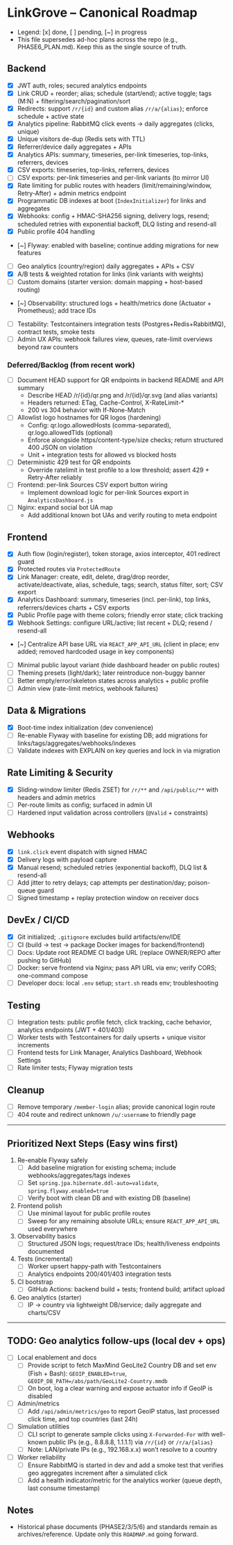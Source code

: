 # LinkGrove – Canonical Roadmap

- Legend: [x] done, [ ] pending, [~] in progress
- This file supersedes ad-hoc plans across the repo (e.g., PHASE6_PLAN.md). Keep this as the single source of truth.

## Backend
- [x] JWT auth, roles; secured analytics endpoints
- [x] Link CRUD + reorder; alias; schedule (start/end); active toggle; tags (M:N) + filtering/search/pagination/sort
- [x] Redirects: support `/r/{id}` and custom alias `/r/a/{alias}`; enforce schedule + active state
- [x] Analytics pipeline: RabbitMQ click events → daily aggregates (clicks, unique)
- [x] Unique visitors de-dup (Redis sets with TTL)
- [x] Referrer/device daily aggregates + APIs
- [x] Analytics APIs: summary, timeseries, per-link timeseries, top-links, referrers, devices
- [x] CSV exports: timeseries, top-links, referrers, devices
- [ ] CSV exports: per-link timeseries and per-link variants (to mirror UI)
- [x] Rate limiting for public routes with headers (limit/remaining/window, Retry-After) + admin metrics endpoint
- [x] Programmatic DB indexes at boot (`IndexInitializer`) for links and aggregates
- [x] Webhooks: config + HMAC-SHA256 signing, delivery logs, resend; scheduled retries with exponential backoff, DLQ listing and resend-all
- [x] Public profile 404 handling
- [~] Flyway: enabled with baseline; continue adding migrations for new features
- [ ] Geo analytics (country/region) daily aggregates + APIs + CSV
- [x] A/B tests & weighted rotation for links (link variants with weights)
- [ ] Custom domains (starter version: domain mapping + host-based routing)
- [~] Observability: structured logs + health/metrics done (Actuator + Prometheus); add trace IDs
- [ ] Testability: Testcontainers integration tests (Postgres+Redis+RabbitMQ), contract tests, smoke tests
- [ ] Admin UX APIs: webhook failures view, queues, rate-limit overviews beyond raw counters

### Deferred/Backlog (from recent work)
- [ ] Document HEAD support for QR endpoints in backend README and API summary
  - Describe HEAD /r/{id}/qr.png and /r/{id}/qr.svg (and alias variants)
  - Headers returned: ETag, Cache-Control, X-RateLimit-*
  - 200 vs 304 behavior with If-None-Match
- [ ] Allowlist logo hostnames for QR logos (hardening)
  - Config: qr.logo.allowedHosts (comma-separated), qr.logo.allowedTlds (optional)
  - Enforce alongside https/content-type/size checks; return structured 400 JSON on violation
  - Unit + integration tests for allowed vs blocked hosts
- [ ] Deterministic 429 test for QR endpoints
  - Override ratelimit in test profile to a low threshold; assert 429 + Retry-After reliably
- [ ] Frontend: per-link Sources CSV export button wiring
  - Implement download logic for per-link Sources export in `AnalyticsDashboard.js`
- [ ] Nginx: expand social bot UA map
  - Add additional known bot UAs and verify routing to meta endpoint

## Frontend
- [x] Auth flow (login/register), token storage, axios interceptor, 401 redirect guard
- [x] Protected routes via `ProtectedRoute`
- [x] Link Manager: create, edit, delete, drag/drop reorder, activate/deactivate, alias, schedule, tags; search, status filter, sort; CSV export
- [x] Analytics Dashboard: summary, timeseries (incl. per-link), top links, referrers/devices charts + CSV exports
- [x] Public Profile page with theme colors; friendly error state; click tracking
- [x] Webhook Settings: configure URL/active; list recent + DLQ; resend / resend-all
- [~] Centralize API base URL via `REACT_APP_API_URL` (client in place; env added; removed hardcoded usage in key components)
- [ ] Minimal public layout variant (hide dashboard header on public routes)
- [ ] Theming presets (light/dark); later reintroduce non-buggy banner
- [ ] Better empty/error/skeleton states across analytics + public profile
- [ ] Admin view (rate-limit metrics, webhook failures)

## Data & Migrations
- [x] Boot-time index initialization (dev convenience)
- [ ] Re-enable Flyway with baseline for existing DB; add migrations for links/tags/aggregates/webhooks/indexes
- [ ] Validate indexes with EXPLAIN on key queries and lock in via migration

## Rate Limiting & Security
- [x] Sliding-window limiter (Redis ZSET) for `/r/**` and `/api/public/**` with headers and admin metrics
- [ ] Per-route limits as config; surfaced in admin UI
- [ ] Hardened input validation across controllers (`@Valid` + constraints)

## Webhooks
- [x] `link.click` event dispatch with signed HMAC
- [x] Delivery logs with payload capture
- [x] Manual resend; scheduled retries (exponential backoff), DLQ list & resend-all
- [ ] Add jitter to retry delays; cap attempts per destination/day; poison-queue guard
- [ ] Signed timestamp + replay protection window on receiver docs

## DevEx / CI/CD
- [x] Git initialized; `.gitignore` excludes build artifacts/env/IDE
- [ ] CI (build → test → package Docker images for backend/frontend)
- [ ] Docs: Update root README CI badge URL (replace OWNER/REPO after pushing to GitHub)
- [ ] Docker: serve frontend via Nginx; pass API URL via env; verify CORS; one-command compose
- [ ] Developer docs: local `.env` setup; `start.sh` reads env; troubleshooting

## Testing
- [ ] Integration tests: public profile fetch, click tracking, cache behavior, analytics endpoints (JWT + 401/403)
- [ ] Worker tests with Testcontainers for daily upserts + unique visitor increments
- [ ] Frontend tests for Link Manager, Analytics Dashboard, Webhook Settings
- [ ] Rate limiter tests; Flyway migration tests

## Cleanup
- [ ] Remove temporary `/member-login` alias; provide canonical login route
- [ ] 404 route and redirect unknown `/u/:username` to friendly page

---

## Prioritized Next Steps (Easy wins first)
1) Re-enable Flyway safely
   - [ ] Add baseline migration for existing schema; include webhooks/aggregates/tags indexes
   - [ ] Set `spring.jpa.hibernate.ddl-auto=validate`, `spring.flyway.enabled=true`
   - [ ] Verify boot with clean DB and with existing DB (baseline)
2) Frontend polish
   - [ ] Use minimal layout for public profile routes
   - [ ] Sweep for any remaining absolute URLs; ensure `REACT_APP_API_URL` used everywhere
3) Observability basics
   - [ ] Structured JSON logs; request/trace IDs; health/liveness endpoints documented
4) Tests (incremental)
   - [ ] Worker upsert happy-path with Testcontainers
   - [ ] Analytics endpoints 200/401/403 integration tests
5) CI bootstrap
   - [ ] GitHub Actions: backend build + tests; frontend build; artifact upload
6) Geo analytics (starter)
   - [ ] IP → country via lightweight DB/service; daily aggregate and charts/CSV

---

## TODO: Geo analytics follow-ups (local dev + ops)
- [ ] Local enablement and docs
  - [ ] Provide script to fetch MaxMind GeoLite2 Country DB and set env (Fish + Bash): `GEOIP_ENABLED=true`, `GEOIP_DB_PATH=/abs/path/GeoLite2-Country.mmdb`
  - [ ] On boot, log a clear warning and expose actuator info if GeoIP is disabled
- [ ] Admin/metrics
  - [ ] Add `/api/admin/metrics/geo` to report GeoIP status, last processed click time, and top countries (last 24h)
- [ ] Simulation utilities
  - [ ] CLI script to generate sample clicks using `X-Forwarded-For` with well-known public IPs (e.g., 8.8.8.8, 1.1.1.1) via `/r/{id}` or `/r/a/{alias}`
  - [ ] Note: LAN/private IPs (e.g., 192.168.x.x) won’t resolve to a country
- [ ] Worker reliability
  - [ ] Ensure RabbitMQ is started in dev and add a smoke test that verifies geo aggregates increment after a simulated click
  - [ ] Add a health indicator/metric for the analytics worker (queue depth, last consume timestamp)

## Notes
- Historical phase documents (PHASE2/3/5/6) and standards remain as archives/reference. Update only this `ROADMAP.md` going forward.
